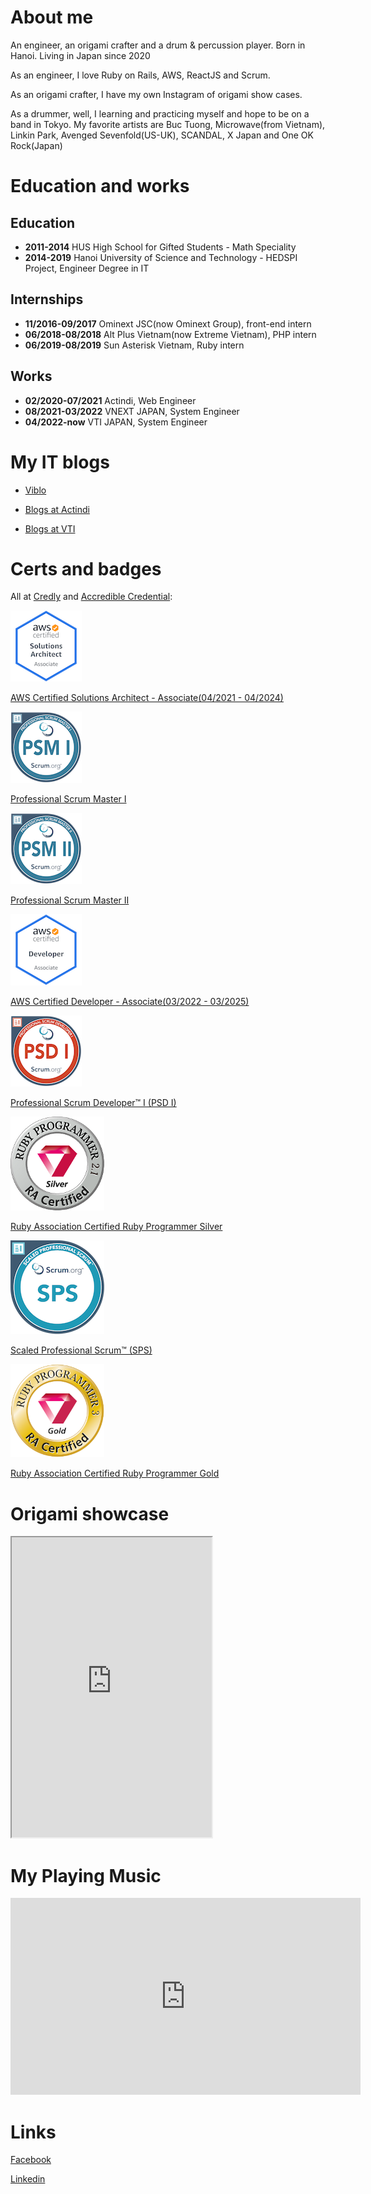 # About me
An engineer, an origami crafter and a drum & percussion player. Born in Hanoi. Living in Japan since 2020

As an engineer, I love Ruby on Rails, AWS, ReactJS and Scrum.

As an origami crafter, I have my own Instagram of origami show cases.

As a drummer, well, I learning and practicing myself and hope to be on a band in Tokyo. My favorite artists are Buc Tuong, Microwave(from Vietnam), Linkin Park, Avenged Sevenfold(US-UK), SCANDAL, X Japan and One OK Rock(Japan)

# Education and works
## Education
- **2011-2014** HUS High School for Gifted Students - Math Speciality
- **2014-2019** Hanoi University of Science and Technology - HEDSPI Project, Engineer Degree in IT

## Internships
- **11/2016-09/2017** Ominext JSC(now Ominext Group), front-end intern
- **06/2018-08/2018** Alt Plus Vietnam(now Extreme Vietnam), PHP intern
- **06/2019-08/2019** Sun Asterisk Vietnam, Ruby intern

## Works

- **02/2020-07/2021** Actindi, Web Engineer
- **08/2021-03/2022** VNEXT JAPAN, System Engineer
- **04/2022-now** VTI JAPAN, System Engineer

# My IT blogs

- [Viblo](https://viblo.asia/u/devil_boom_129)

- [Blogs at Actindi](https://tech.actindi.net/archive/category/quan)

- [Blogs at VTI](https://vtitech.vn/tag/gryqhon/)

# Certs and badges

All at [Credly](https://www.credly.com/users/duc-quan-hoang/badges) and [Accredible Credential](https://www.credential.net/profile/hoangquan691429/wallet):

 ![](assets/img/aws-certified-solutions-architect-associate.png)
  
  [AWS Certified Solutions Architect - Associate(04/2021 - 04/2024)](https://www.credly.com/badges/17efe8cf-9ea6-459f-ade9-dc22fff82000)

 ![](assets/img/professional-scrum-master-i-psm-i.png)
  
   [Professional Scrum Master I](https://www.credly.com/badges/02b796b7-b597-4cd7-b0d5-c547de1e23d4)

 ![](assets/img/professional-scrum-master-ii-psm-ii.png)
  
   [Professional Scrum Master II](https://www.credly.com/badges/142143ea-9211-420d-b94a-27632578dc0f)

 ![](assets/img/aws-certified-developer-associate.png)
  
   [AWS Certified Developer - Associate(03/2022 - 03/2025)](https://www.credly.com/badges/35bcfa40-10ae-420f-8e7c-3dd35c1c16aa)
   
 ![](assets/img/professional-scrum-developer-i-psd-i.png)
 
   [Professional Scrum Developer™ I (PSD I)](https://www.credly.com/badges/64c9b6c3-ce14-407c-ba93-174d6eb15d14)

 ![](assets/img/logo_silver_v21.png)
 
   [Ruby Association Certified Ruby Programmer Silver](https://www.credential.net/d6b90bcc-0a14-4039-94ba-5443ea9dd343)

 ![](assets/img/scaled-professional-scrum-sps.png)
   
   [Scaled Professional Scrum™ (SPS)](https://www.credly.com/badges/677aab13-e8b3-46e7-b93f-d1ac003f26c9)
   
 ![](assets/img/Ruby&#32;Gold.png)
 
   [Ruby Association Certified Ruby Programmer Gold](https://www.credential.net/3c8a0b29-cc9d-4249-a148-ddf1800e53d9)

# Origami showcase

<iframe width="320" height="480" src="https://www.instagram.com/p/CjmSdSzp__8/embed/"></iframe>

# My Playing Music

<iframe width="560" height="315" src="https://www.youtube.com/embed/PktNSE1HpHs" title="YouTube video player" frameborder="0" allow="accelerometer; autoplay; clipboard-write; encrypted-media; gyroscope; picture-in-picture" allowfullscreen></iframe>

# Links

[Facebook](https://www.facebook.com/rocker.gryphon)

[Linkedin](https://www.linkedin.com/in/hoang-quan-8418a7155/)
